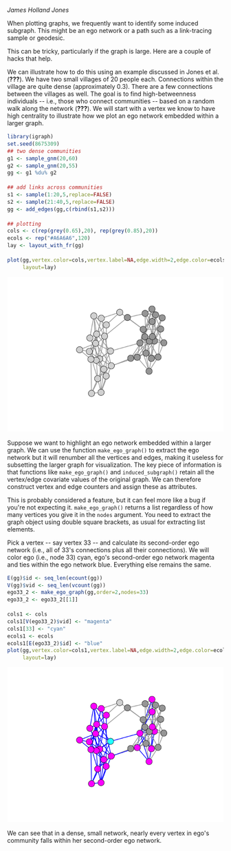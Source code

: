 
*James Holland Jones*

When plotting graphs, we frequently want to identify some induced subgraph. This might be an ego network or a path such as a link-tracing sample or geodesic.

This can be tricky, particularly if the graph is large. Here are a couple of hacks that help.

We can illustrate how to do this using an example discussed in Jones et al. (<span class="citeproc-not-found" data-reference-id="jones_etal2018">**???**</span>). We have two small villages of 20 people each. Connections within the village are quite dense (approximately 0.3). There are a few connections between the villages as well. The goal is to find high-betweenness individuals -- i.e., those who connect communities -- based on a random walk along the network (<span class="citeproc-not-found" data-reference-id="salathe_jones2010">**???**</span>). We will start with a vertex we know to have high centrality to illustrate how we plot an ego network embedded within a larger graph.

``` r
library(igraph)
set.seed(8675309)
## two dense communities
g1 <- sample_gnm(20,60)
g2 <- sample_gnm(20,55)
gg <- g1 %du% g2

## add links across communities
s1 <- sample(1:20,5,replace=FALSE)
s2 <- sample(21:40,5,replace=FALSE)
gg <- add_edges(gg,c(rbind(s1,s2)))

## plotting
cols <- c(rep(grey(0.65),20), rep(grey(0.85),20))
ecols <- rep("#A6A6A6",120)
lay <- layout_with_fr(gg)

plot(gg,vertex.color=cols,vertex.label=NA,edge.width=2,edge.color=ecols,
     layout=lay)
```

![](plot_subgraph_files/figure-markdown_github/prelim-1.png)

Suppose we want to highlight an ego network embedded within a larger graph. We can use the function `make_ego_graph()` to extract the ego network but it will renumber all the vertices and edges, making it useless for subsetting the larger graph for visualization. The key piece of information is that functions like `make_ego_graph()` and `induced_subgraph()` retain all the vertex/edge covariate values of the original graph. We can therefore construct vertex and edge counters and assign these as attributes.

This is probably considered a feature, but it can feel more like a bug if you're not expecting it. `make_ego_graph()` returns a list regardless of how many vertices you give it in the `nodes` argument. You need to extract the graph object using double square brackets, as usual for extracting list elements.

Pick a vertex -- say vertex 33 -- and calculate its second-order ego network (i.e., all of 33's connections plus all their connections). We will color ego (i.e., node 33) cyan, ego's second-order ego network magenta and ties within the ego network blue. Everything else remains the same.

``` r
E(gg)$id <- seq_len(ecount(gg))
V(gg)$vid <- seq_len(vcount(gg))
ego33_2 <- make_ego_graph(gg,order=2,nodes=33)
ego33_2 <- ego33_2[[1]]

cols1 <- cols
cols1[V(ego33_2)$vid] <- "magenta"
cols1[33] <- "cyan"
ecols1 <- ecols
ecols1[E(ego33_2)$id] <- "blue"
plot(gg,vertex.color=cols1,vertex.label=NA,edge.width=2,edge.color=ecols1,
     layout=lay)
```

![](plot_subgraph_files/figure-markdown_github/vars-1.png)

We can see that in a dense, small network, nearly every vertex in ego's community falls within her second-order ego network.
